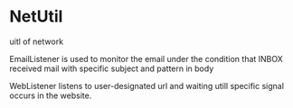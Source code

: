 # NetUtil
uitl of network

EmailListener is used to monitor the email under the condition that INBOX received mail with specific subject and pattern in body

WebListener listens to user-designated url and waiting utill specific signal occurs in the website.
